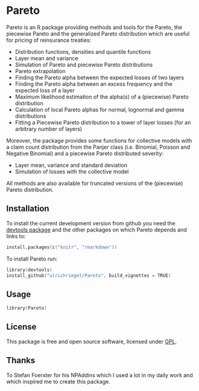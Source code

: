 # Pareto

Pareto is an R package providing methods and tools for the Pareto, the piecewise Pareto and the generalized Pareto
distribution which are useful for pricing of reinsurance treaties:

- Distribution functions, densities and quantile functions
- Layer mean and variance
- Simulation of Pareto and piecewise Pareto distributions
- Pareto extrapolation
- Finding the Pareto alpha between the expected losses of two layers
- Finding the Pareto alpha between an excess frequency and the expected loss of a layer
- Maximum likelihood estimation of the alpha(s) of a (piecewise) Pareto distribution
- Calculation of local Pareto alphas for normal, lognormal and gamma distributions
- Fitting a Piecewise Pareto distribution to a tower of layer losses (for an arbitrary number of layers)

Moreover, the package provides some functions for collective models with a claim count distribution from the Panjer class 
(i.e. Binomial, Poisson and Negative Binomial) and a piecewise Pareto distributed severity:

- Layer mean, variance and standard deviation
- Simulation of losses with the collective model

All methods are also available for truncated versions of the (piecewise) Pareto distribution.

## Installation

To install the current development version from github you need the [devtools package](https://cran.r-project.org/package=devtools) and the other packages on which Pareto depends and links to:

```s
install.packages(c("knitr", "rmarkdown"))
```

To install Pareto run:
```s
library(devtools)
install_github("ulrichriegel/Pareto", build_vignettes = TRUE)
```

## Usage

```s
library(Pareto)
```

## License

This package is free and open source software, licensed under [GPL](https://www.gnu.org/copyleft/gpl.html).

## Thanks

To Stefan Foerster for his NPAddins which I used a lot in my daily work and which inspired me to create this package.
